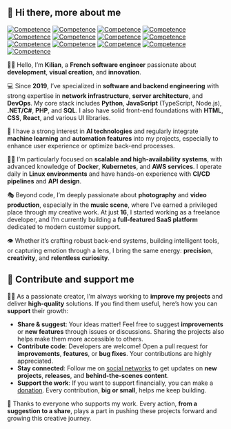 ## 👋 Hi there, more about me

[![Competence](https://img.shields.io/badge/Python-grey?logo=python)]()
[![Competence](https://img.shields.io/badge/JavaScript-grey?logo=javascript)]()
[![Competence](https://img.shields.io/badge/TypeScript-grey?logo=typescript)]()
[![Competence](https://img.shields.io/badge/Node.js-grey?logo=node.js)]()
[![Competence](https://img.shields.io/badge/.NET%2FC%23-grey?logo=dotnet)]()
[![Competence](https://img.shields.io/badge/PHP-grey?logo=php)]()
[![Competence](https://img.shields.io/badge/MySQL-grey?logo=mysql)]()
[![Competence](https://img.shields.io/badge/HTML-grey?logo=html5)]()
[![Competence](https://img.shields.io/badge/CSS-grey?logo=css3)]()
[![Competence](https://img.shields.io/badge/Docker-grey?logo=docker)]()
[![Competence](https://img.shields.io/badge/Kubernetes-grey?logo=kubernetes)]()
[![Competence](https://img.shields.io/badge/AWS-grey?logo=amazonwebservices)]()
[![Competence](https://img.shields.io/badge/Linux-grey?logo=linux)]()

🙋‍♂️ Hello, I’m **Kilian**, a **French software engineer** passionate about **development**, **visual creation**, and **innovation**.

💻 Since **2019**, I’ve specialized in **software and backend engineering** with strong expertise in **network infrastructure**, **server architecture**, and **DevOps**. My core stack includes **Python**, **JavaScript** (TypeScript, Node.js), **.NET/C#**, **PHP**, and **SQL**. I also have solid front-end foundations with **HTML**, **CSS**, **React**, and various UI libraries.

🤖 I have a strong interest in **AI technologies** and regularly integrate **machine learning** and **automation features** into my projects, especially to enhance user experience or optimize back-end processes.

👷‍♂️ I’m particularly focused on **scalable and high-availability systems**, with advanced knowledge of **Docker**, **Kubernetes**, and **AWS services**. I operate daily in **Linux environments** and have hands-on experience with **CI/CD pipelines** and **API design**.

🎭 Beyond code, I’m deeply passionate about **photography** and **video production**, especially in the **music scene**, where I’ve earned a privileged place through my creative work. At just **16**, I started working as a freelance developer, and I’m currently building a **full-featured SaaS platform** dedicated to modern customer support.

👁️ Whether it’s crafting robust back-end systems, building intelligent tools, or capturing emotion through a lens, I bring the same energy: **precision**, **creativity**, and **relentless curiosity**.

## 🙌 Contribute and support me

👨‍🔧 As a passionate creator, I’m always working to **improve my projects** and deliver **high-quality** solutions. If you find them useful, here’s how you can **support** their growth:

- **Share & suggest**: Your ideas matter! Feel free to suggest **improvements** or **new features** through issues or discussions. Sharing the projects also helps make them more accessible to others.
- **Contribute code**: Developers are welcome! Open a pull request for **improvements**, **features**, or **bug fixes**. Your contributions are highly appreciated.
- **Stay connected**: Follow me on [social networks](https://linktr.ee/SeeByKilian) to get updates on **new projects**, **releases**, and **behind-the-scenes content**.
- **Support the work**: If you want to support financially, you can make a [donation](https://streamlabs.com/SeeByKilian/tip). Every contribution, **big or small**, helps me keep building.

🙏 Thanks to everyone who supports my work. Every action, **from a suggestion to a share**, plays a part in pushing these projects forward and growing this creative journey.